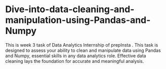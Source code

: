 # Dive-into-data-cleaning-and-manipulation-using-Pandas-and-Numpy
This is week 3 task of Data Analytics Internship of prepInsta . This task is designed to assess your ability to clean and manipulate data using Pandas and Numpy, essential skills in any data analytics role.   Effective data cleaning lays the foundation for accurate and meaningful analysis.
